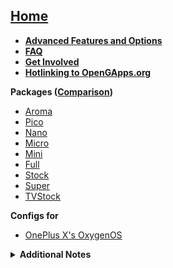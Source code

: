 ## [Home](Home)
- **[Advanced Features and Options](Advanced-Features-and-Options)**<br>
- **[FAQ](FAQ)**<br>
- **[Get Involved](Get-Involved)**<br>
- **[Hotlinking to OpenGApps.org](Hotlinking-to-OpenGApps.org)**

**Packages ([Comparison](Package-Comparison))**
- [Aroma](Aroma-Package)
- [Pico](Pico-Package)
- [Nano](Nano-Package)
- [Micro](Micro-Package)
- [Mini](Mini-Package)
- [Full](Full-Package)
- [Stock](Stock-Package)
- [Super](Super-Package)
- [TVStock](TVStock-Package)

**Configs for**
- [OnePlus X's OxygenOS](gapps%E2%80%90config-for-OnePlus-X's-OxygenOS)
<details>

<summary><b>Additional Notes</b></summary>
<p>
[Android 4.4](Notes-for-Android-4.4)\
[Android 5.0](Notes-for-Android-5.0)
[Android 6.0](Notes-for-Android-6.0)
[Android 7.x](Notes-for-Android-7.x)
[Android 8.x](Notes-for-Android-8.x)
[Android 9.0](Notes-for-Android-9.0)
[Android 10.x](Notes-for-Android-10.x)
[Android 11.x](Notes-for-Android-11.x)
[Android ARM](Notes-for-Android-ARM)
[Android x86](Notes-for-Android-x86)
[CMSetupWizard](Notes-for-CMSetupWizard)
[PackageInstallerGoogle](PackageInstallerGoogle)
</p>
</details>